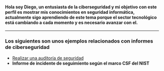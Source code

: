 

<!---
.
--->
#### Hola soy Diego, un entusiasta de la ciberseguridad y mi objetivo con este perfil es mostrar mis conocimientos en seguridad informática, actualmente sigo aprendiendo de este tema porque el sector tecnológico está cambiando a cada momento y es necesario avanzar con el.
---

### Los siguientes son unos ejemplos relacionados con informes de ciberseguridad


- [Realizar una auditoría de seguridad](/docs/Realizar_auditoria.md)
- **Informe de incidente de seguimiento según el marco CSF del NIST**
